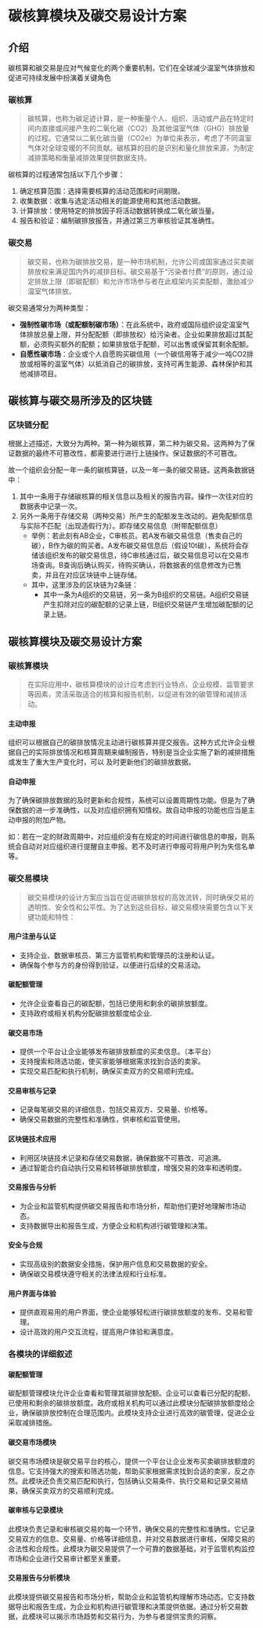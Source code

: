 
# 碳核算模块及碳交易设计方案

## 介绍

碳核算和碳交易是应对气候变化的两个重要机制，它们在全球减少温室气体排放和促进可持续发展中扮演着关键角色

### 碳核算

> 碳核算，也称为碳足迹计算，是一种衡量个人、组织、活动或产品在特定时间内直接或间接产生的二氧化碳（CO2）及其他温室气体（GHG）排放量的过程。它通常以二氧化碳当量（CO2e）为单位来表示，考虑了不同温室气体对全球变暖的不同贡献。碳核算的目的是识别和量化排放来源，为制定减排策略和衡量减排效果提供数据支持。

碳核算的过程通常包括以下几个步骤：
1. 确定核算范围：选择需要核算的活动范围和时间期限。
2. 收集数据：收集与选定活动相关的能源使用和其他活动数据。
3. 计算排放：使用特定的排放因子将活动数据转换成二氧化碳当量。
4. 报告和验证：编制碳排放报告，并通过第三方审核验证其准确性。

###  碳交易

> 碳交易，也称为碳排放交易，是一种市场机制，允许公司或国家通过买卖碳排放权来满足国内外的减排目标。碳交易基于“污染者付费”的原则，通过设定排放上限（即碳配额）和允许市场参与者在此框架内买卖配额，激励减少温室气体排放。

碳交易通常分为两种类型：
- **强制性碳市场（或配额制碳市场）**：在此系统中，政府或国际组织设定温室气体排放总量上限，并分配配额（即排放权）给污染者。企业如果排放超过其配额，必须购买额外的配额；如果排放低于配额，可以出售或保留其剩余配额。
- **自愿性碳市场**：企业或个人自愿购买碳信用（一个碳信用等于减少一吨CO2排放或相等的温室气体）以抵消自己的碳排放，支持可再生能源、森林保护和其他减排项目。

## 碳核算与碳交易所涉及的区块链

### 区块链分配

根据上述描述，大致分为两种。第一种为碳核算，第二种为碳交易。这两种为了保证数据的最终不可篡改性，都需要进行进行上链操作。保证数据的不可篡改。

故一个组织会分配一年一条的碳核算链，以及一年一条的碳交易链。这两条数据链中：
1. 其中一条用于存储碳核算的相关信息以及相关的报告内容。操作一次往对应的数据表中记录一次。
2. 另外一条用于存储交易（两种交易）所产生的配额发生改动的。避免配额信息与实际不匹配（出现造假行为）。即存储交易信息（附带配额信息）
	- 举例：若此刻有AB企业，C审核员。若A发布碳交易信息（售卖自己的碳），B作为碳的购买者。A发布碳交易信息后（假设10t碳），系统将会存储该组织发布的碳交易信息，待C审核通过后，碳交易信息可以在交易市场查询。B查询后确认购买，待购买确认，将数据表的信息修改为已售卖，并且在对应区块链中上链存储。
	- 其中，这里涉及的区块链为2条链：
		- 其中一条为A组织的交易链，另一条为B组织的交易链。A组织交易链产生扣除对应的碳配额的记录上链，B组织交易链产生增加碳配额的记录上链。

## 碳核算模块及碳交易设计方案

### 碳核算模块

> 在实际应用中，碳核算模块的设计应考虑到行业特点、企业规模、监管要求等因素，灵活采取适合的核算和报告机制，以促进有效的碳管理和减排活动。

#### 主动申报

组织可以根据自己的碳排放情况主动进行碳核算并提交报告。这种方式允许企业根据自己的实际排放情况和核算周期来编制报告，特别是当企业实施了新的减排措施或发生了重大生产变化时，可以
及时更新他们的碳排放数据。

#### 自动申报

为了确保碳排放数据的及时更新和合规性，系统可以设置周期性功能。但是为了确保数据的进一步准确性，以及对应组织拥有知情权。故自动申报的功能也应当是主动申报的附加产物。

如：若在一定的财政周期中，对应组织没有在规定的时间进行碳信息的申报，则系统会自动对对应组织进行提醒自主申报。若不及时进行申报可将用户列为失信名单等。

### 碳交易模块

> 碳交易模块的设计方案应当旨在促进碳排放权的高效流转，同时确保交易的透明性、安全性和公平性。为了达到这些目标，碳交易模块需要包含以下关键功能和特性：

#### 用户注册与认证

- 支持企业、数据审核员、第三方监管机构和管理员的注册和认证。
- 确保每个参与方的身份得到验证，以便进行后续的交易活动。

#### 碳配额管理

- 允许企业查看自己的碳配额，包括已使用和剩余的碳排放额度。
- 支持政府或相关机构分配碳排放额度给企业.

#### 碳交易市场

- 提供一个平台让企业能够发布碳排放额度的买卖信息。（本平台）
- 支持搜索和筛选功能，使买家能够根据需求找到合适的卖家。
- 实现交易匹配和执行机制，确保买卖双方的交易顺利完成。


#### 交易审核与记录

- 记录每笔碳交易的详细信息，包括交易双方、交易量、价格等。
- 确保交易数据的完整性和准确性，供审核和监管使用。

#### 区块链技术应用

- 利用区块链技术记录和存储交易数据，确保数据不可篡改、可追溯。
- 通过智能合约自动执行交易和转移碳排放额度，增强交易的效率和透明度。

#### 交易报告与分析

- 为企业和监管机构提供碳交易报告和市场分析，帮助他们更好地理解市场动态。
- 支持数据导出和报告生成，方便企业和机构进行碳管理和决策。

#### 安全与合规

- 实现高级别的数据安全措施，保护用户信息和交易数据的安全。
- 确保碳交易模块遵守相关的法律法规和行业标准。

#### 用户界面与体验

- 提供直观易用的用户界面，使企业能够轻松进行碳排放额度的发布、交易和管理。
- 设计高效的用户交互流程，提高用户体验和满意度。

### 各模块的详细叙述

#### 碳配额管理

碳配额管理模块允许企业查看和管理其碳排放配额。企业可以查看已分配的配额、已使用和剩余的碳排放额度。政府或相关机构可以通过此模块分配碳排放额度给企业，确保碳排放控制在合理范围内。此模块支持企业进行高效的碳管理，促进企业采取减排措施。

#### 碳交易市场模块

碳交易市场模块是碳交易平台的核心，提供一个平台让企业发布买卖碳排放额度的信息。它支持强大的搜索和筛选功能，帮助买家根据需求找到合适的卖家，反之亦然。此模块还负责交易匹配和执行，包括确认交易条件、执行交易和记录交易结果，确保买卖双方的交易顺利完成。

#### 碳审核与记录模块

此模块负责记录和审核碳交易的每一个环节，确保交易的完整性和准确性。它记录交易双方的信息、交易量、价格等详细信息，并对交易数据进行审核，保障交易的合法性和合规性。此模块为碳交易提供了一个可靠的数据基础，对于监管机构监控市场和企业进行交易审计都至关重要。

#### 交易报告与分析模块

此模块提供碳交易报告和市场分析，帮助企业和监管机构理解市场动态。它支持数据导出和报告生成，为企业和机构进行碳管理和决策提供依据。通过分析交易数据，此模块可以揭示市场趋势和交易行为，为参与者提供宝贵的洞察。
